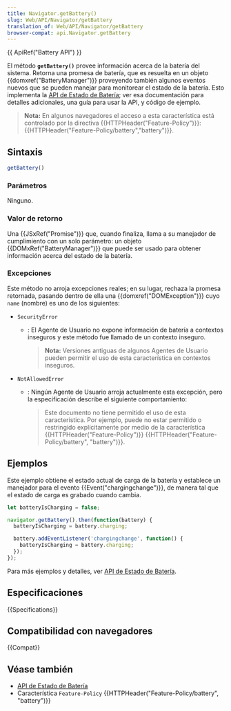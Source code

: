 ```yaml
---
title: Navigator.getBattery()
slug: Web/API/Navigator/getBattery
translation_of: Web/API/Navigator/getBattery
browser-compat: api.Navigator.getBattery
---
```

{{ ApiRef("Battery API") }}

El método **`getBattery()`** provee información acerca de la
batería del sistema. Retorna una promesa de batería, que es resuelta en un objeto
{{domxref("BatteryManager")}} proveyendo también algunos eventos nuevos que se pueden manejar
para monitorear el estado de la batería. Esto implementa la [API de Estado de Batería](/es/docs/Web/API/Battery_Status_API); ver esa
documentación para detalles adicionales, una guía para usar la API, y código de ejemplo.

> **Nota:** En algunos navegadores el acceso a esta característica está controlado por la directiva {{HTTPHeader("Feature-Policy")}}: {{HTTPHeader("Feature-Policy/battery","battery")}}.

## Sintaxis

```js
getBattery()
```

### Parámetros

Ninguno.

### Valor de retorno

Una {{JSxRef("Promise")}} que, cuando finaliza, llama a su manejador de cumplimiento con un
solo parámetro: un objeto {{DOMxRef("BatteryManager")}} que puede ser usado para obtener
información acerca del estado de la batería.

### Excepciones

Este método no arroja excepciones reales; en su lugar, rechaza la promesa retornada, pasando dentro de ella una {{domxref("DOMException")}} cuyo `name` (nombre) es uno de los siguientes:

- `SecurityError`

  - : El Agente de Usuario no expone información de batería a contextos inseguros y este método fue llamado de un contexto inseguro.

    > **Nota:** Versiones antiguas de algunos Agentes de Usuario pueden permitir el uso de esta característica en contextos inseguros.

- `NotAllowedError`

  - : Ningún Agente de Usuario arroja actualmente esta excepción, pero la especificación describe el siguiente comportamiento:
    > Este documento no tiene permitido el uso de esta característica.
    > Por ejemplo, puede no estar permitido o restringido explícitamente por medio de la característica {{HTTPHeader("Feature-Policy")}} {{HTTPHeader("Feature-Policy/battery", "battery")}}.

## Ejemplos

Este ejemplo obtiene el estado actual de carga de la batería y establece un
manejador para el evento {{Event("chargingchange")}}, de manera tal que el estado de carga
es grabado cuando cambia.

```js
let batteryIsCharging = false;

navigator.getBattery().then(function(battery) {
  batteryIsCharging = battery.charging;

  battery.addEventListener('chargingchange', function() {
    batteryIsCharging = battery.charging;
  });
});
```

Para más ejemplos y detalles, ver [API de Estado de Batería](/es/docs/Web/API/Battery_Status_API).

## Especificaciones

{{Specifications}}

## Compatibilidad con navegadores

{{Compat}}

## Véase también

- [API de Estado de Batería](/es/docs/Web/API/Battery_Status_API)
- Característica `Feature-Policy` {{HTTPHeader("Feature-Policy/battery", "battery")}}
